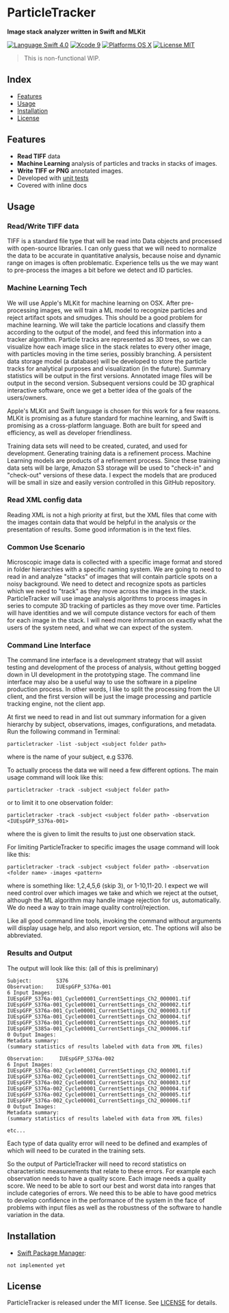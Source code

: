 # ParticleTracker
**Image stack analyzer written in Swift and MLKit**

[![Language Swift 4.0](https://img.shields.io/badge/Language-Swift%204.0-orange.svg?style=flat)](https://swift.org)
[![Xcode 9](https://img.shields.io/badge/XCode-9%20beta%20-orange.svg?style=flat)](https://developer.apple.com/xcode/)
[![Platforms OS X](https://img.shields.io/badge/Platforms-OS%20X-lightgray.svg?style=flat)](http://www.apple.com)
[![License MIT](https://img.shields.io/badge/License-MIT-lightgrey.svg?style=flat)](https://github.com/dndydon/ParticleTracker/blob/master/LICENSE.txt)

> This is non-functional WIP.

## Index
- [Features](#features)
- [Usage](#usage)
- [Installation](#installation)
- [License](#license)

## Features
- **Read TIFF** data
- **Machine Learning** analysis of particles and tracks in stacks of images.
- **Write TIFF or PNG** annotated images.
- Developed with [unit tests](https://github.com/dndydon/ParticleTracker/blob/master/ParticleTests/ParticleTests.swift)
- Covered with inline docs

## Usage

### Read/Write TIFF data
TIFF is a standard file type that will be read into Data objects and processed with open-source libraries. I can only guess that we will need to normalize the data to be accurate in quantitative analysis, because noise and dynamic range on images is often problematic. Experience tells us the we may want to pre-process the images a bit before we detect and ID particles.

### Machine Learning Tech
We will use Apple's MLKit for machine learning on OSX. After pre-processing images, we will train a ML model to recognize particles and reject artifact spots and smudges. This should be a good problem for machine learning. We will take the particle locations and classify them according to the output of the model, and feed this information into a tracker algorithm. Particle tracks are represented as 3D trees, so we can visualize how each image slice in the stack relates to every other image, with particles moving in the time series, possibly branching. A persistent data storage model (a database) will be developed to store the particle tracks for analytical purposes and visualization (in the future). Summary statistics will be output in the first versions. Annotated image files will be output in the second version. Subsequent versions could be 3D graphical interactive software, once we get a better idea of the goals of the users/owners.

Apple's MLKit and Swift language is chosen for this work for a few reasons. MLKit is promising as a future standard for machine learning, and Swift is promising as a cross-platform language. Both are built for speed and efficiency, as well as developer friendliness.

Training data sets will need to be created, curated, and used for development. Generating training data is a refinement process. Machine Learning models are products of a refinement process. Since these training data sets will be large, Amazon S3 storage will be used to "check-in" and "check-out" versions of these data. I expect the models that are produced will be small in size and easily version controlled in this GitHub repository.

### Read XML config data
Reading XML is not a high priority at first, but the XML files that come with the images contain data that would be helpful in the analysis or the presentation of results. Some good information is in the text files.

### Common Use Scenario
Microscopic image data is collected with a specific image format and stored in folder hierarchies with a specific naming system. We are going to need to read in and analyze "stacks" of images that will contain particle spots on a noisy background. We need to detect and recognize spots as particles which we need to "track" as they move across the images in the stack.  ParticleTracker will use image analysis algorithms to process images in series to compute 3D tracking of particles as they move over time. Particles will have identities and we will compute distance vectors for each of them for each image in the stack. I will need more information on exactly what the users of the system need, and what we can expect of the system.

### Command Line Interface
The command line interface is a development strategy that will assist testing and development of the process of analysis, without getting bogged down in UI development in the prototyping stage. The command line interface may also be a useful way to use the software in a pipeline production process. In other words, I like to split the processing from the UI client, and the first version will be just the image processing and particle tracking engine, not the client app.

At first we need to read in and list out summary information for a given hierarchy by subject, observations, images, configurations, and metadata. Run the following command in Terminal:
```
particletracker -list -subject <subject folder path>
```
where <subject folder path> is the name of your subject, e.g S376.

To actually process the data we will need a few different options. The main usage command will look like this:
```
particletracker -track -subject <subject folder path>
```
or to limit it to one observation folder:
```
particletracker -track -subject <subject folder path> -observation <IUEspGFP_S376a-001>
```
where the <observation folder name> is given to limit the results to just one observation stack.

For limiting ParticleTracker to specific images the usage command will look like this:
```
particletracker -track -subject <subject folder path> -observation <folder name> -images <pattern>
```
where <pattern> is something like: 1,2,4,5,6 (skip 3), or 1-10,11-20. I expect we will need control over which images we take and which we reject at the outset, although the ML algorithm may handle image rejection for us, automatically. We do need a way to train image quality control/rejection.

Like all good command line tools, invoking the command without arguments will display usage help, and also report version, etc. The options will also be abbreviated.

### Results and Output
The output will look like this: (all of this is preliminary)
```
Subject:        S376
Observation:    IUEspGFP_S376a-001
6 Input Images:
IUEspGFP_S376a-001_Cycle00001_CurrentSettings_Ch2_000001.tif
IUEspGFP_S376a-001_Cycle00001_CurrentSettings_Ch2_000002.tif
IUEspGFP_S376a-001_Cycle00001_CurrentSettings_Ch2_000003.tif
IUEspGFP_S376a-001_Cycle00001_CurrentSettings_Ch2_000004.tif
IUEspGFP_S376a-001_Cycle00001_CurrentSettings_Ch2_000005.tif
IUEspGFP_S385a-001_Cycle00001_CurrentSettings_Ch2_000006.tif
0 Output Images:
Metadata summary:
(summary statistics of results labeled with data from XML files)

Observation:     IUEspGFP_S376a-002
6 Input Images:
IUEspGFP_S376a-002_Cycle00001_CurrentSettings_Ch2_000001.tif
IUEspGFP_S376a-002_Cycle00001_CurrentSettings_Ch2_000002.tif
IUEspGFP_S376a-002_Cycle00001_CurrentSettings_Ch2_000003.tif
IUEspGFP_S376a-002_Cycle00001_CurrentSettings_Ch2_000004.tif
IUEspGFP_S376a-002_Cycle00001_CurrentSettings_Ch2_000005.tif
IUEspGFP_S376a-002_Cycle00001_CurrentSettings_Ch2_000006.tif
0 Output Images:
Metadata summary:
(summary statistics of results labeled with data from XML files)

etc...
```

Each type of data quality error will need to be defined and examples of which will need to be curated in the training sets.

So the output of ParticleTracker will need to record statistics on characteristic measurements that relate to these errors. For example each observation needs to have a quality score. Each image needs a quality score. We need to be able to sort our best and worst data into ranges that include categories of errors. We need this to be able to have good metrics to develop confidence in the performance of the system in the face of problems with input files as well as the robustness of the software to handle variation in the data.

## Installation

- [Swift Package Manager](https://swift.org/package-manager/):

```
not implemented yet
```


## License
ParticleTracker is released under the MIT license. See [LICENSE](LICENSE.txt) for details.

